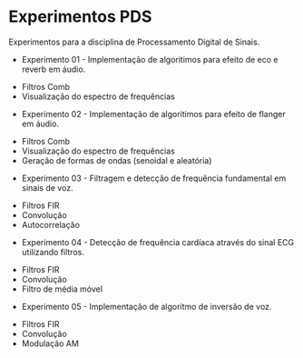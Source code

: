 # Experimentos PDS
Experimentos para a disciplina de Processamento Digital de Sinais.

* Experimento 01 - Implementação de algoritimos para efeito de eco e reverb em áudio.
- Filtros Comb
- Visualização do espectro de frequências

* Experimento 02 - Implementação de algoritimos para efeito de flanger em áudio.
- Filtros Comb
- Visualização do espectro de frequências
- Geração de formas de ondas (senoidal e aleatória)

* Experimento 03 - Filtragem e detecção de frequência fundamental em sinais de voz.
- Filtros FIR
- Convolução
- Autocorrelação

* Experimento 04 - Detecção de frequência cardíaca através do sinal ECG utilizando filtros.
- Filtros FIR
- Convolução
- Filtro de média móvel

* Experimento 05 - Implementação de algoritmo de inversão de voz.
- Filtros FIR
- Convolução
- Modulação AM
